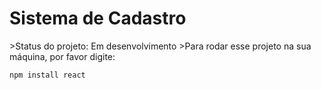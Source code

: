 <h1> Sistema de Cadastro </h1>
>Status do projeto: Em desenvolvimento
>Para rodar esse projeto na sua máquina, por favor digite:

`npm install react`


